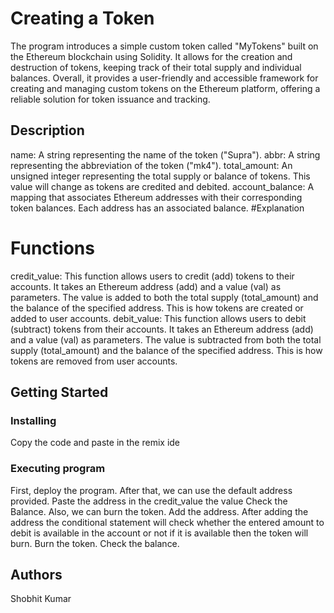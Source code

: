 # Creating a Token

The program introduces a simple custom token called "MyTokens" built on the Ethereum blockchain using Solidity. It allows for the creation and destruction of tokens, keeping track of their total supply and individual balances. Overall, it provides a user-friendly and accessible framework for creating and managing custom tokens on the Ethereum platform, offering a reliable solution for token issuance and tracking.

## Description

name: A string representing the name of the token ("Supra").
abbr: A string representing the abbreviation of the token ("mk4").
total_amount: An unsigned integer representing the total supply or balance of tokens. This value will change as tokens are credited and debited.
account_balance: A mapping that associates Ethereum addresses with their corresponding token balances. Each address has an associated balance.
#Explanation

# Functions

credit_value: This function allows users to credit (add) tokens to their accounts. It takes an Ethereum address (add) and a value (val) as parameters. The value is added to both the total supply (total_amount) and the balance of the specified address. This is how tokens are created or added to user accounts.
debit_value: This function allows users to debit (subtract) tokens from their accounts. It takes an Ethereum address (add) and a value (val) as parameters. The value is subtracted from both the total supply (total_amount) and the balance of the specified address. This is how tokens are removed from user accounts.

## Getting Started

### Installing

Copy the code and paste in the remix ide

### Executing program

First, deploy the program.
After that, we can use the default address provided.
Paste the address in the credit_value the value 
Check the Balance.
Also, we can burn the token.
Add the address.
After adding the address the conditional statement will check whether the entered amount to debit is available in the account
or not if it is available then the token will burn.
Burn the token.
Check the balance.


## Authors
Shobhit Kumar
